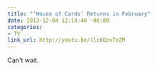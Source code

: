 ```yaml
---
title: "‘House of Cards’ Returns in February"
date: 2013-12-04 12:14:46 -06:00
categories:
- TV
link_url: http://youtu.be/1lc6QzxTeZM
---
```


Can't wait.
